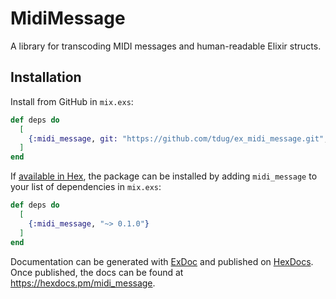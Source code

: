 # MidiMessage

A library for transcoding MIDI messages and human-readable Elixir structs.

## Installation

Install from GitHub in `mix.exs`:

```elixir
def deps do
  [
    {:midi_message, git: "https://github.com/tdug/ex_midi_message.git", branch: "main"}
  ]
end
```

If [available in Hex](https://hex.pm/docs/publish), the package can be installed
by adding `midi_message` to your list of dependencies in `mix.exs`:

```elixir
def deps do
  [
    {:midi_message, "~> 0.1.0"}
  ]
end
```

Documentation can be generated with [ExDoc](https://github.com/elixir-lang/ex_doc)
and published on [HexDocs](https://hexdocs.pm). Once published, the docs can
be found at <https://hexdocs.pm/midi_message>.

